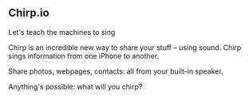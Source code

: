 Chirp.io
-------

Let's teach the machines to sing

Chirp is an incredible new way to share your stuff – using sound. Chirp sings information from one iPhone to another.

Share photos, webpages, contacts: all from your built-in speaker.

Anything's possible: what will you chirp?
